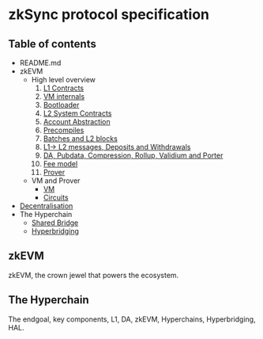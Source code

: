 # zkSync protocol specification

## Table of contents

- README.md
- zkEVM
  - High level overview
    1. [L1 Contracts](./zkEVM/high_level/1_l1_smart_contracts.md)
    1. [VM internals](./zkEVM/high_level/2_vm_internals.md)
    1. [Bootloader](./zkEVM/high_level/3_bootloader.md)
    1. [L2 System Contracts](./zkEVM/high_level/4_system_contracts.md)
    1. [Account Abstraction](./zkEVM/high_level/5_account_abstraction.md)
    1. [Precompiles](./zkEVM/high_level/6_elliptic_curve_precompiles.md)
    1. [Batches and L2 blocks](./zkEVM/high_level/7_batches_L2_blocks.md)
    1. [L1-> L2 messages, Deposits and Withdrawals](./zkEVM/high_level/8_handling_L1→L2_ops.md)
    1. [DA, Pubdata, Compression, Rollup, Validium and Porter](./zkEVM/high_level/9_handling_pubdata_in_boojum/bytecode_compression.md)
    1. [Fee model](./zkEVM/high_level/10_fee_model/fee_model_high_level.md)
    1. [Prover](./zkEVM/high_level/11_prover/zk_intuition.md)
  - VM and Prover
    - [VM](./zkEVM/VM_and_prover/VM_section/zkSync_era_virtual_machine_primer.md)
    - [Circuits](./zkEVM/VM_and_prover/circuits_section/intro_to_zkSync’s_ZK.md)
- [Decentralisation](./zkEVM/Decentralisation/network_design_for_zkSync_BFT.md)
- The Hyperchain
  - [Shared Bridge](./the_hyperchain/1_shared_bridge.md)
  - [Hyperbridging](./the_hyperchain/2_hyperbridges.md)

## zkEVM

zkEVM, the crown jewel that powers the ecosystem.

## The Hyperchain

The endgoal, key components, L1, DA, zkEVM, Hyperchains, Hyperbridging, HAL.
